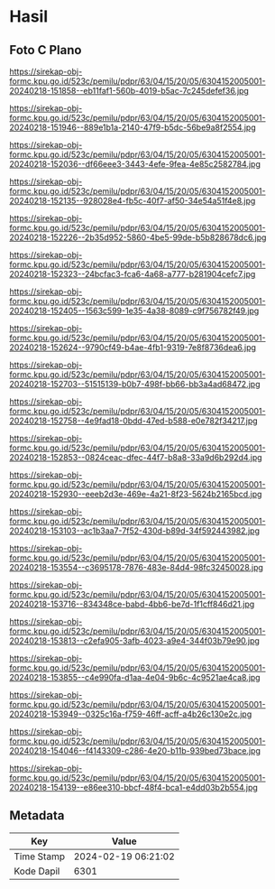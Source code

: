 # Hasil

## Foto C Plano

https://sirekap-obj-formc.kpu.go.id/523c/pemilu/pdpr/63/04/15/20/05/6304152005001-20240218-151858--eb11faf1-560b-4019-b5ac-7c245defef36.jpg

https://sirekap-obj-formc.kpu.go.id/523c/pemilu/pdpr/63/04/15/20/05/6304152005001-20240218-151946--889e1b1a-2140-47f9-b5dc-56be9a8f2554.jpg

https://sirekap-obj-formc.kpu.go.id/523c/pemilu/pdpr/63/04/15/20/05/6304152005001-20240218-152036--df66eee3-3443-4efe-9fea-4e85c2582784.jpg

https://sirekap-obj-formc.kpu.go.id/523c/pemilu/pdpr/63/04/15/20/05/6304152005001-20240218-152135--928028e4-fb5c-40f7-af50-34e54a51f4e8.jpg

https://sirekap-obj-formc.kpu.go.id/523c/pemilu/pdpr/63/04/15/20/05/6304152005001-20240218-152226--2b35d952-5860-4be5-99de-b5b828678dc6.jpg

https://sirekap-obj-formc.kpu.go.id/523c/pemilu/pdpr/63/04/15/20/05/6304152005001-20240218-152323--24bcfac3-fca6-4a68-a777-b281904cefc7.jpg

https://sirekap-obj-formc.kpu.go.id/523c/pemilu/pdpr/63/04/15/20/05/6304152005001-20240218-152405--1563c599-1e35-4a38-8089-c9f756782f49.jpg

https://sirekap-obj-formc.kpu.go.id/523c/pemilu/pdpr/63/04/15/20/05/6304152005001-20240218-152624--9790cf49-b4ae-4fb1-9319-7e8f8736dea6.jpg

https://sirekap-obj-formc.kpu.go.id/523c/pemilu/pdpr/63/04/15/20/05/6304152005001-20240218-152703--51515139-b0b7-498f-bb66-bb3a4ad68472.jpg

https://sirekap-obj-formc.kpu.go.id/523c/pemilu/pdpr/63/04/15/20/05/6304152005001-20240218-152758--4e9fad18-0bdd-47ed-b588-e0e782f34217.jpg

https://sirekap-obj-formc.kpu.go.id/523c/pemilu/pdpr/63/04/15/20/05/6304152005001-20240218-152853--0824ceac-dfec-44f7-b8a8-33a9d6b292d4.jpg

https://sirekap-obj-formc.kpu.go.id/523c/pemilu/pdpr/63/04/15/20/05/6304152005001-20240218-152930--eeeb2d3e-469e-4a21-8f23-5624b2165bcd.jpg

https://sirekap-obj-formc.kpu.go.id/523c/pemilu/pdpr/63/04/15/20/05/6304152005001-20240218-153103--ac1b3aa7-7f52-430d-b89d-34f592443982.jpg

https://sirekap-obj-formc.kpu.go.id/523c/pemilu/pdpr/63/04/15/20/05/6304152005001-20240218-153554--c3695178-7876-483e-84d4-98fc32450028.jpg

https://sirekap-obj-formc.kpu.go.id/523c/pemilu/pdpr/63/04/15/20/05/6304152005001-20240218-153716--834348ce-babd-4bb6-be7d-1f1cff846d21.jpg

https://sirekap-obj-formc.kpu.go.id/523c/pemilu/pdpr/63/04/15/20/05/6304152005001-20240218-153813--c2efa905-3afb-4023-a9e4-344f03b79e90.jpg

https://sirekap-obj-formc.kpu.go.id/523c/pemilu/pdpr/63/04/15/20/05/6304152005001-20240218-153855--c4e990fa-d1aa-4e04-9b6c-4c9521ae4ca8.jpg

https://sirekap-obj-formc.kpu.go.id/523c/pemilu/pdpr/63/04/15/20/05/6304152005001-20240218-153949--0325c16a-f759-46ff-acff-a4b26c130e2c.jpg

https://sirekap-obj-formc.kpu.go.id/523c/pemilu/pdpr/63/04/15/20/05/6304152005001-20240218-154046--f4143309-c286-4e20-b11b-939bed73bace.jpg

https://sirekap-obj-formc.kpu.go.id/523c/pemilu/pdpr/63/04/15/20/05/6304152005001-20240218-154139--e86ee310-bbcf-48f4-bca1-e4dd03b2b554.jpg


## Metadata

| Key        | Value               |
| ---------- | ------------------- |
| Time Stamp | 2024-02-19 06:21:02 |
| Kode Dapil | 6301                |



